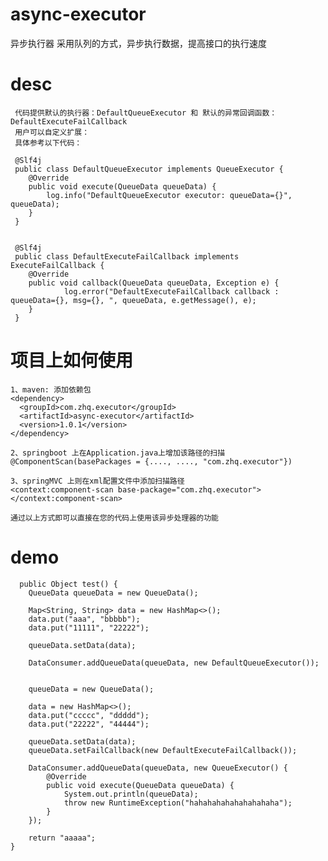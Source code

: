 # async-executor
异步执行器 采用队列的方式，异步执行数据，提高接口的执行速度

# desc
     
     代码提供默认的执行器：DefaultQueueExecutor 和 默认的异常回调函数：DefaultExecuteFailCallback
     用户可以自定义扩展：
     具体参考以下代码：
      
     @Slf4j
     public class DefaultQueueExecutor implements QueueExecutor {
		@Override
		public void execute(QueueData queueData) {
			log.info("DefaultQueueExecutor executor: queueData={}", queueData);
		}
     }
     
     
     @Slf4j
     public class DefaultExecuteFailCallback implements ExecuteFailCallback {
     	@Override
		public void callback(QueueData queueData, Exception e) {
	    		log.error("DefaultExecuteFailCallback callback : queueData={}, msg={}, ", queueData, e.getMessage(), e);
		}
     }
     

# 项目上如何使用
    1、maven: 添加依赖包
    <dependency>
      <groupId>com.zhq.executor</groupId>
      <artifactId>async-executor</artifactId>
      <version>1.0.1</version>
    </dependency>
    
    2、springboot 上在Application.java上增加该路径的扫描
    @ComponentScan(basePackages = {...., ...., "com.zhq.executor"})
    
    3、springMVC 上则在xml配置文件中添加扫描路径
    <context:component-scan base-package="com.zhq.executor"></context:component-scan>
    
    通过以上方式即可以直接在您的代码上使用该异步处理器的功能
     
    
# demo
				
      public Object test() {
		QueueData queueData = new QueueData();
		
		Map<String, String> data = new HashMap<>();
		data.put("aaa", "bbbbb");
		data.put("11111", "22222");
		
		queueData.setData(data);
		
		DataConsumer.addQueueData(queueData, new DefaultQueueExecutor());
		
		
		queueData = new QueueData();
		
		data = new HashMap<>();
		data.put("ccccc", "ddddd");
		data.put("22222", "44444");
		
		queueData.setData(data);
		queueData.setFailCallback(new DefaultExecuteFailCallback());
		
		DataConsumer.addQueueData(queueData, new QueueExecutor() {
			@Override
			public void execute(QueueData queueData) {
				System.out.println(queueData);
				throw new RuntimeException("hahahahahahahahahaha");
			}
		});
		
		return "aaaaa";
	}

